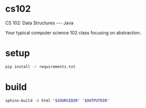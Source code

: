 # cs102
CS 102: Data Structures --- Java

Your typical computer science 102 class focusing on abstraction.

# setup
```sh
pip install -r requirements.txt
```

# build
```sh
sphinx-build -b html "$SOURCEDIR" "$OUTPUTDIR"
```
